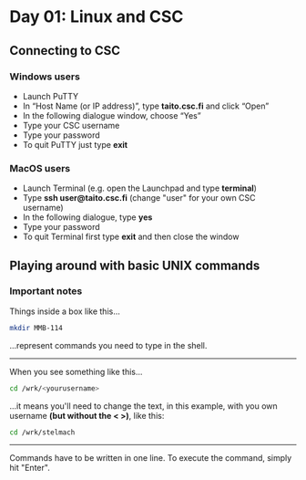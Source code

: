 # Day 01: Linux and CSC

## Connecting to CSC

### Windows users

* Launch PuTTY
* In “Host Name (or IP address)”, type **taito.csc.fi** and click “Open”
* In the following dialogue window, choose “Yes”
* Type your CSC username
* Type your password
* To quit PuTTY just type **exit**

### MacOS users

* Launch Terminal
(e.g. open the Launchpad and type **terminal**)
* Type **ssh user<span>@taito.csc.fi** (change "user" for your own CSC username)
* In the following dialogue, type **yes**
* Type your password
* To quit Terminal first type **exit** and then close the window

## Playing around with basic UNIX commands

### Important notes

Things inside a box like this...

```bash
mkdir MMB-114
```
...represent commands you need to type in the shell.

---

When you see something like this...

```bash
cd /wrk/<yourusername>
```

...it means you'll need to change the text, in this example, with you own username **(but without the < >)**, like this:

```bash
cd /wrk/stelmach
```

---

Commands have to be written in one line. To execute the command, simply hit "Enter".
